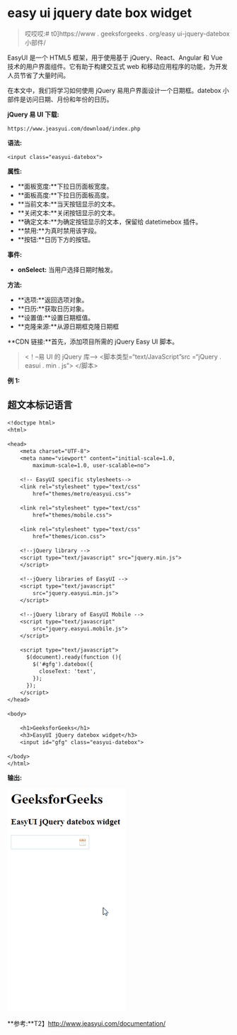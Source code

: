 # easy ui jquery date box widget

> 哎哎哎:# t0]https://www . geeksforgeeks . org/easy ui-jquery-datebox 小部件/

EasyUI 是一个 HTML5 框架，用于使用基于 jQuery、React、Angular 和 Vue 技术的用户界面组件。它有助于构建交互式 web 和移动应用程序的功能，为开发人员节省了大量时间。

在本文中，我们将学习如何使用 jQuery 易用户界面设计一个日期框。datebox 小部件是访问日期、月份和年份的日历。

**jQuery 易 UI 下载:**

```
https://www.jeasyui.com/download/index.php
```

**语法:**

```
<input class="easyui-datebox">
```

**属性:**

*   **面板宽度:**下拉日历面板宽度。
*   **面板高度:**下拉日历面板高度。
*   **当前文本:**当天按钮显示的文本。
*   **关闭文本:**关闭按钮显示的文本。
*   **确定文本:**为确定按钮显示的文本，保留给 datetimebox 插件。
*   **禁用:**为真时禁用该字段。
*   **按钮:**日历下方的按钮。

**事件:**

*   **onSelect:** 当用户选择日期时触发。

**方法:**

*   **选项:**返回选项对象。
*   **日历:**获取日历对象。
*   **设置值:**设置日期框值。
*   **克隆来源:**从源日期框克隆日期框

**CDN 链接:**首先，添加项目所需的 jQuery Easy UI 脚本。

> <！–易 UI 的 jQuery 库–>
> <脚本类型=“text/JavaScript”src =“jQuery . easui . min . js”>
> </脚本>

**例 1:**

## 超文本标记语言

```
<!doctype html> 
<html> 

<head> 
    <meta charset="UTF-8"> 
    <meta name="viewport" content="initial-scale=1.0, 
        maximum-scale=1.0, user-scalable=no"> 

    <!-- EasyUI specific stylesheets-->
    <link rel="stylesheet" type="text/css"
        href="themes/metro/easyui.css"> 

    <link rel="stylesheet" type="text/css"
        href="themes/mobile.css"> 

    <link rel="stylesheet" type="text/css"
        href="themes/icon.css"> 

    <!--jQuery library -->
    <script type="text/javascript" src="jquery.min.js"> 
    </script> 

    <!--jQuery libraries of EasyUI -->
    <script type="text/javascript"
        src="jquery.easyui.min.js"> 
    </script> 

    <!--jQuery library of EasyUI Mobile -->
    <script type="text/javascript"
        src="jquery.easyui.mobile.js"> 
    </script> 

    <script type="text/javascript"> 
      $(document).ready(function (){ 
        $('#gfg').datebox({ 
          closeText: 'text',
        }); 
      }); 
    </script> 
</head> 

<body>

    <h1>GeeksforGeeks</h1>
    <h3>EasyUI jQuery datebox widget</h3>
    <input id="gfg" class="easyui-datebox">

</body>
</html>
```

**输出:**

![](img/469c40223cc9c6946119c88d7127df5a.png)

**参考:**T2】http://www.jeasyui.com/documentation/